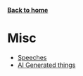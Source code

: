 [__Back to home__](../index.md)

# Misc

- [Speeches](speeches/speeches.md)
- [AI Generated things](ai/ai.md)

